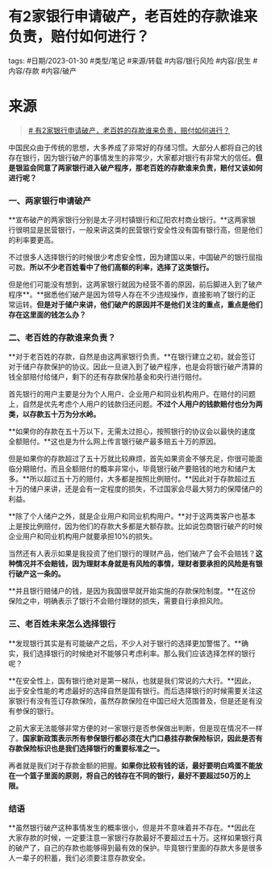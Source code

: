 # 有2家银行申请破产，老百姓的存款谁来负责，赔付如何进行？



tags: #日期/2023-01-30 #类型/笔记 #来源/转载 #内容/银行风险 #内容/民生 #内容/存款 #内容/破产 





# 来源

> [# 有2家银行申请破产，老百姓的存款谁来负责，赔付如何进行？](https://mbd.baidu.com/newspage/data/landingsuper?rs=2411030133&ruk=HcvJhNns0chx1P4QrRihFw&isBdboxFrom=1&pageType=1&urlext=%7B%22cuid%22%3A%22g8vy80aoSi0ki2iqjavPtgOg2i_YaSiQ_OBg8lOg2u_IuH8e08SZa_i2QOrdiSuyMawmA%22%7D&context=%7B%22nid%22%3A%22news_9439641880840840022%22,%22pushToVideo%22%3A%22newPush%22%7D)





中国民众由于传统的思想，大多养成了非常好的存储习惯。大部分人都将自己的钱存在银行，因为银行破产的事情发生的非常少，大家都对银行有非常大的信任。**但是银监会同意了两家银行进入破产程序，那老百姓的存款谁来负责，赔付又该如何进行呢？**





### 一、两家银行申请破产





**宣布破产的两家银行分别是太子河村镇银行和辽阳农村商业银行。**这两家银行很明显是民营银行，一般来讲这类的民营银行安全性没有国有银行高，但是他们的利率要更高。





不过很多人选择银行的时候很少考虑安全性，因为建国以来，中国破产的银行屈指可数。**所以不少老百姓看中了他们高额的利率，选择了这类银行。**





但是他们可能没有想到，这两家银行就因为经营不善的原因，前后脚进入到了破产程序**。**据悉他们破产是因为领导人存在不少违规操作，直接影响了银行的正常运转。**但是对于储户来讲，他们破产的原因并不是他们关注的重点，重点是他们存在这里面的钱怎么办？**





### 二、老百姓的存款谁来负责？





**对于老百姓的存款，自然是由这两家银行负责。**在银行建立之初，就会签订对于储户存款保护的协议。因此一旦进入到了破产程序，也是会将银行破产清算的钱全部赔付给储户，剩下的还有存款保险基金和央行进行赔付。





首先银行的用户主要是分为个人用户、企业用户和同业机构用户。在赔付的问题上，自然是优先考虑个人用户的钱款归还问题。**不过个人用户的钱款赔付也分为两类，以存款五十万为分水岭。**





**如果你的存款在五十万以下，无需太过担心，按照银行的协议会以最快的速度全额赔付。**这也是为什么网上传言银行破产最多赔五十万的原因。





但是如果你的存款超过了五十万就比较麻烦，首先如果资金不够充足，你很可能面临分期赔付。而且全额赔付的概率非常小，毕竟银行破产要赔钱的地方和储户太多。**所以超过五十万的赔付，大多都是按照比例赔付。**因此对于存款超过五十万的储户来讲，还是会有一定程度的损失，不过国家会尽最大努力的保障储户的利益。





**除了个人储户之外，就是企业用户和同业机构用户。**对于这两类客户也基本上是按比例赔付，因为他们的存款大多都是大额存款。比如说包商银行破产的时候企业用户和同业机构用户就要承担10%的损失。





当然还有人表示如果是我投资了他们银行的理财产品，他们破产了会不会赔钱？**这种情况并不会赔钱，因为理财本身就是有风险的事情，理财者要承担的风险是有银行破产这一条的。**





**并且银行赔储户的钱，是因为我国很早就开始实施的存款保险制度。**在这份保险之中，明确表示了银行不会赔付理财的损失，需要自行承担风险。





### 三、老百姓未来怎么选择银行





**发现银行其实是有可能破产之后，不少人对于银行的选择更加警惕了。**确实，我们选择银行的时候绝对不能够只考虑利率。那么我们应该选择怎样的银行呢？





**在安全性上，国有银行绝对是第一梯队，也就是我们常说的六大行。**因此，出于安全性能的考虑最好的选择自然是国有银行。而后选择银行的时候需要关注这家银行有没有签订存款保险，虽然存款保险在中国已经大范围普及，但是还是有没有参保的银行。





之前大家无法能够非常方便的对一家银行是否参保做出判断，但是现在情况不一样了。**国家新政策表示所有参保银行都必须在大门口悬挂存款保险标识，因此是否有存款保险标识也是我们选择银行的重要标准之一。**





再者就是我们对于存款金额的把握。**如果你比较有钱的话，最好要明白鸡蛋不能放在一个篮子里面的原则，将自己的钱存在不同的银行，最好不要超过50万的上限。**





### 结语





**虽然银行破产这种事情发生的概率很小，但是并不意味着并不存在。**因此在大家存款的时候，一定要注意一家银行存款最好不要超过五十万。这样如果银行真的破产了，自己的存款也能够得到最有效的保护。毕竟银行里面的存款大多是很多人一辈子的积蓄，我们必须要注意存款安全。
